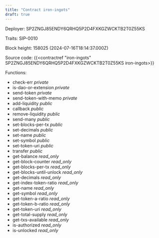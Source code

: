 ```yaml
---
title: "Contract iron-ingots"
draft: true
---
```

Deployer: SP2ZNGJ85ENDY6QRHQ5P2D4FXKGZWCKTB2T0Z55KS

Traits:
 SIP-0010



Block height: 158025 (2024-07-16T18:14:37.000Z)

Source code: {{<contractref "iron-ingots" SP2ZNGJ85ENDY6QRHQ5P2D4FXKGZWCKTB2T0Z55KS iron-ingots>}}

Functions:

* check-err _private_
* is-dao-or-extension _private_
* send-token _private_
* send-token-with-memo _private_
* add-liquidity _public_
* callback _public_
* remove-liquidity _public_
* send-many _public_
* set-blocks-per-tx _public_
* set-decimals _public_
* set-name _public_
* set-symbol _public_
* set-token-uri _public_
* transfer _public_
* get-balance _read_only_
* get-block-counter _read_only_
* get-blocks-per-tx _read_only_
* get-blocks-until-unlock _read_only_
* get-decimals _read_only_
* get-index-token-ratio _read_only_
* get-name _read_only_
* get-symbol _read_only_
* get-token-a-ratio _read_only_
* get-token-b-ratio _read_only_
* get-token-uri _read_only_
* get-total-supply _read_only_
* get-txs-available _read_only_
* is-authorized _read_only_
* is-unlocked _read_only_

